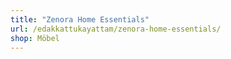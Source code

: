 ```yaml
---
title: "Zenora Home Essentials"
url: /edakkattukayattam/zenora-home-essentials/
shop: Möbel
---
```

